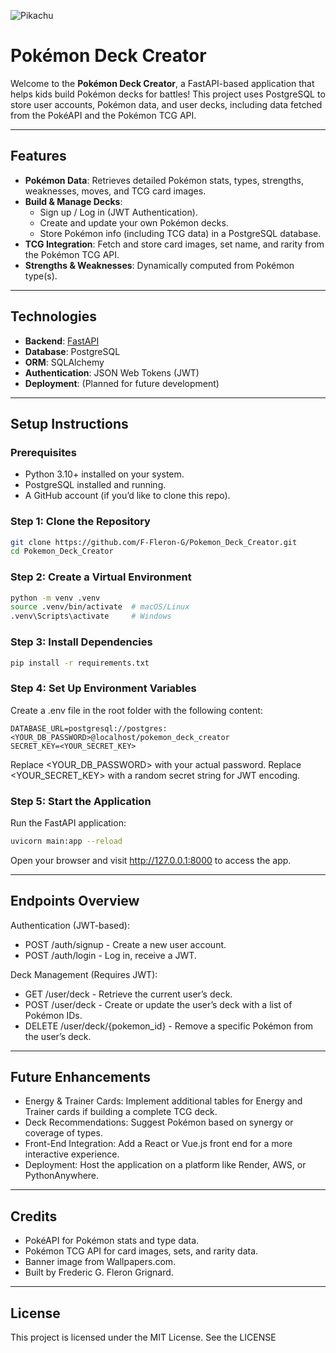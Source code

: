 ![Pikachu](https://github.com/F-Fleron-G/Pokemon_Deck_Creator/blob/main/images/pokemon-battle-image.jpg?raw=true)

# Pokémon Deck Creator

Welcome to the **Pokémon Deck Creator**, a FastAPI-based application that helps kids build Pokémon decks for battles! This project uses PostgreSQL to store user accounts, Pokémon data, and user decks, including data fetched from the PokéAPI and the Pokémon TCG API.

---

## Features

- **Pokémon Data**: Retrieves detailed Pokémon stats, types, strengths, weaknesses, moves, and TCG card images.
- **Build & Manage Decks**: 
  - Sign up / Log in (JWT Authentication).
  - Create and update your own Pokémon decks.
  - Store Pokémon info (including TCG data) in a PostgreSQL database.
- **TCG Integration**: Fetch and store card images, set name, and rarity from the Pokémon TCG API.
- **Strengths & Weaknesses**: Dynamically computed from Pokémon type(s).

---

## Technologies

- **Backend**: [FastAPI](https://fastapi.tiangolo.com/)
- **Database**: PostgreSQL
- **ORM**: SQLAlchemy
- **Authentication**: JSON Web Tokens (JWT)
- **Deployment**: (Planned for future development)

---

## Setup Instructions

### Prerequisites

- Python 3.10+ installed on your system.
- PostgreSQL installed and running.
- A GitHub account (if you’d like to clone this repo).

### Step 1: Clone the Repository

```bash
git clone https://github.com/F-Fleron-G/Pokemon_Deck_Creator.git
cd Pokemon_Deck_Creator
```

### Step 2: Create a Virtual Environment
```bash
python -m venv .venv
source .venv/bin/activate  # macOS/Linux
.venv\Scripts\activate     # Windows
```

### Step 3: Install Dependencies
```bash
pip install -r requirements.txt
```

### Step 4: Set Up Environment Variables
Create a .env file in the root folder with the following content:
```env
DATABASE_URL=postgresql://postgres:<YOUR_DB_PASSWORD>@localhost/pokemon_deck_creator
SECRET_KEY=<YOUR_SECRET_KEY>
```
Replace <YOUR_DB_PASSWORD> with your actual password.
Replace <YOUR_SECRET_KEY> with a random secret string for JWT encoding.


### Step 5: Start the Application
Run the FastAPI application:
```bash
uvicorn main:app --reload
```
Open your browser and visit http://127.0.0.1:8000 to access the app.

---

## Endpoints Overview
Authentication (JWT-based):

- POST /auth/signup - Create a new user account.
- POST /auth/login - Log in, receive a JWT.

Deck Management (Requires JWT):

- GET /user/deck - Retrieve the current user’s deck.
- POST /user/deck - Create or update the user’s deck with a list of Pokémon IDs.
- DELETE /user/deck/{pokemon_id} - Remove a specific Pokémon from the user’s deck.

---

## Future Enhancements
- Energy & Trainer Cards: Implement additional tables for Energy and Trainer cards if building a complete TCG deck.
- Deck Recommendations: Suggest Pokémon based on synergy or coverage of types.
- Front-End Integration: Add a React or Vue.js front end for a more interactive experience.
- Deployment: Host the application on a platform like Render, AWS, or PythonAnywhere.

---

## Credits
- PokéAPI for Pokémon stats and type data.
- Pokémon TCG API for card images, sets, and rarity data.
- Banner image from Wallpapers.com.
- Built by Frederic G. Fleron Grignard.

---

## License
This project is licensed under the MIT License. See the LICENSE
